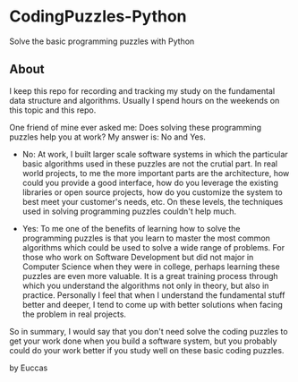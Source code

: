 # CodingPuzzles-Python
Solve the basic programming puzzles with Python

## About
I keep this repo for recording and tracking my study on the fundamental data structure and algorithms.
Usually I spend hours on the weekends on this topic and this repo.

One friend of mine ever asked me: Does solving these programming puzzles help you at work? 
My answer is: No and Yes.

- No: At work, I built larger scale software systems in which the particular basic algorithms used in these puzzles are not the crutial part. In real world projects, to me the more important parts are the architecture, how could you provide a good interface, how do you leverage the existing libraries or open source projects, how do you customize the system to best meet your customer's needs, etc. On these levels, the techniques used in solving programming puzzles couldn't help much.

- Yes: To me one of the benefits of learning how to solve the programming puzzles is that you learn to master the most common algorithms which could be used to solve a wide range of problems. For those who work on Software Development but did not major in Computer Science when they were in college, perhaps learning these puzzles are even more valuable. It is a great training process through which you understand the algorithms not only in theory, but also in practice. Personally I feel that when I understand the fundamental stuff better and deeper, I tend to come up with better solutions when facing the problem in real projects.

So in summary, I would say that you don't need solve the coding puzzles to get your work done when you build a software system, but you probably could do your work better if you study well on these basic coding puzzles.

by Euccas
